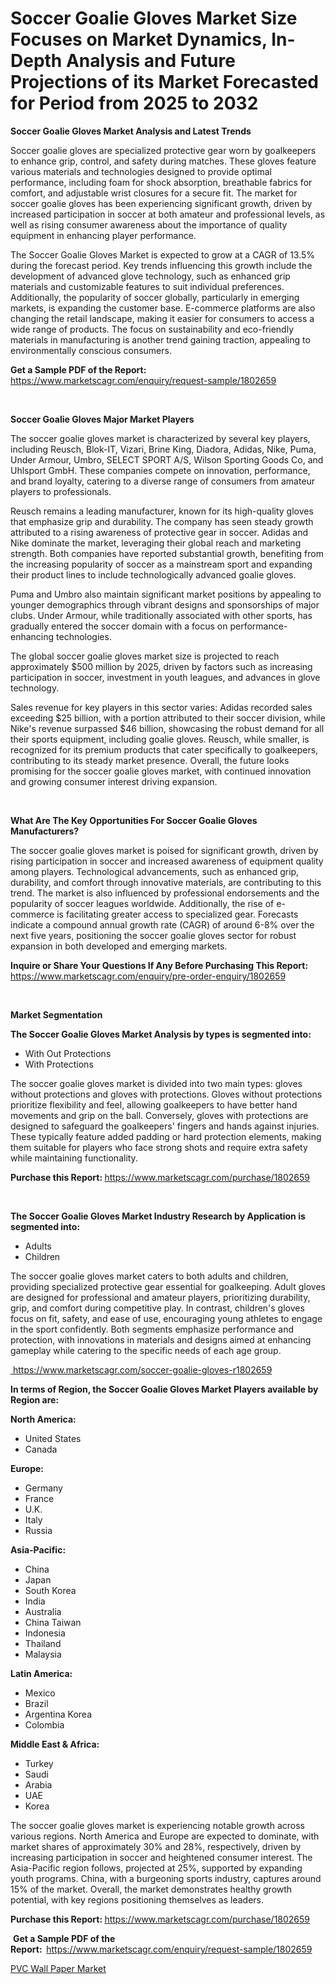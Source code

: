 <p><h1>Soccer Goalie Gloves Market Size Focuses on Market Dynamics, In-Depth Analysis and Future Projections of its Market Forecasted for Period from 2025 to 2032</h1></p><p><strong>Soccer Goalie Gloves Market Analysis and Latest Trends</strong></p>
<p><p>Soccer goalie gloves are specialized protective gear worn by goalkeepers to enhance grip, control, and safety during matches. These gloves feature various materials and technologies designed to provide optimal performance, including foam for shock absorption, breathable fabrics for comfort, and adjustable wrist closures for a secure fit. The market for soccer goalie gloves has been experiencing significant growth, driven by increased participation in soccer at both amateur and professional levels, as well as rising consumer awareness about the importance of quality equipment in enhancing player performance.</p><p>The Soccer Goalie Gloves Market is expected to grow at a CAGR of 13.5% during the forecast period. Key trends influencing this growth include the development of advanced glove technology, such as enhanced grip materials and customizable features to suit individual preferences. Additionally, the popularity of soccer globally, particularly in emerging markets, is expanding the customer base. E-commerce platforms are also changing the retail landscape, making it easier for consumers to access a wide range of products. The focus on sustainability and eco-friendly materials in manufacturing is another trend gaining traction, appealing to environmentally conscious consumers.</p></p>
<p><strong>Get a Sample PDF of the Report:&nbsp;</strong> <a href="https://www.marketscagr.com/enquiry/request-sample/1802659?utm_campaign=1920&utm_medium=2&utm_source=Github&utm_content=ia&utm_term=15022025&utm_id=soccer-goalie-gloves">https://www.marketscagr.com/enquiry/request-sample/1802659</a></p>
<p>&nbsp;</p>
<p><strong>Soccer Goalie Gloves Major Market Players</strong></p>
<p><p>The soccer goalie gloves market is characterized by several key players, including Reusch, Blok-IT, Vizari, Brine King, Diadora, Adidas, Nike, Puma, Under Armour, Umbro, SELECT SPORT A/S, Wilson Sporting Goods Co, and Uhlsport GmbH. These companies compete on innovation, performance, and brand loyalty, catering to a diverse range of consumers from amateur players to professionals.</p><p>Reusch remains a leading manufacturer, known for its high-quality gloves that emphasize grip and durability. The company has seen steady growth attributed to a rising awareness of protective gear in soccer. Adidas and Nike dominate the market, leveraging their global reach and marketing strength. Both companies have reported substantial growth, benefiting from the increasing popularity of soccer as a mainstream sport and expanding their product lines to include technologically advanced goalie gloves.</p><p>Puma and Umbro also maintain significant market positions by appealing to younger demographics through vibrant designs and sponsorships of major clubs. Under Armour, while traditionally associated with other sports, has gradually entered the soccer domain with a focus on performance-enhancing technologies.</p><p>The global soccer goalie gloves market size is projected to reach approximately $500 million by 2025, driven by factors such as increasing participation in soccer, investment in youth leagues, and advances in glove technology. </p><p>Sales revenue for key players in this sector varies: Adidas recorded sales exceeding $25 billion, with a portion attributed to their soccer division, while Nike's revenue surpassed $46 billion, showcasing the robust demand for all their sports equipment, including goalie gloves. Reusch, while smaller, is recognized for its premium products that cater specifically to goalkeepers, contributing to its steady market presence. Overall, the future looks promising for the soccer goalie gloves market, with continued innovation and growing consumer interest driving expansion.</p></p>
<p>&nbsp;</p>
<p><strong>What Are The Key Opportunities For Soccer Goalie Gloves Manufacturers?</strong></p>
<p><p>The soccer goalie gloves market is poised for significant growth, driven by rising participation in soccer and increased awareness of equipment quality among players. Technological advancements, such as enhanced grip, durability, and comfort through innovative materials, are contributing to this trend. The market is also influenced by professional endorsements and the popularity of soccer leagues worldwide. Additionally, the rise of e-commerce is facilitating greater access to specialized gear. Forecasts indicate a compound annual growth rate (CAGR) of around 6-8% over the next five years, positioning the soccer goalie gloves sector for robust expansion in both developed and emerging markets.</p></p>
<p><strong>Inquire or Share Your Questions If Any Before Purchasing This Report:</strong> <a href="https://www.marketscagr.com/enquiry/pre-order-enquiry/1802659?utm_campaign=1920&utm_medium=2&utm_source=Github&utm_content=ia&utm_term=15022025&utm_id=soccer-goalie-gloves">https://www.marketscagr.com/enquiry/pre-order-enquiry/1802659</a></p>
<p>&nbsp;</p>
<p><strong>Market Segmentation</strong></p>
<p><strong>The Soccer Goalie Gloves Market Analysis by types is segmented into:</strong></p>
<p><ul><li>With Out Protections</li><li>With Protections</li></ul></p>
<p><p>The soccer goalie gloves market is divided into two main types: gloves without protections and gloves with protections. Gloves without protections prioritize flexibility and feel, allowing goalkeepers to have better hand movements and grip on the ball. Conversely, gloves with protections are designed to safeguard the goalkeepers' fingers and hands against injuries. These typically feature added padding or hard protection elements, making them suitable for players who face strong shots and require extra safety while maintaining functionality.</p></p>
<p><strong>Purchase this Report:&nbsp;</strong><a href="https://www.marketscagr.com/purchase/1802659?utm_campaign=1920&utm_medium=2&utm_source=Github&utm_content=ia&utm_term=15022025&utm_id=soccer-goalie-gloves">https://www.marketscagr.com/purchase/1802659</a></p>
<p>&nbsp;</p>
<p><strong>The Soccer Goalie Gloves Market Industry Research by Application is segmented into:</strong></p>
<p><ul><li>Adults</li><li>Children</li></ul></p>
<p><p>The soccer goalie gloves market caters to both adults and children, providing specialized protective gear essential for goalkeeping. Adult gloves are designed for professional and amateur players, prioritizing durability, grip, and comfort during competitive play. In contrast, children's gloves focus on fit, safety, and ease of use, encouraging young athletes to engage in the sport confidently. Both segments emphasize performance and protection, with innovations in materials and designs aimed at enhancing gameplay while catering to the specific needs of each age group.</p></p>
<p><a href="https://www.marketscagr.com/soccer-goalie-gloves-r1802659?utm_campaign=1920&utm_medium=2&utm_source=Github&utm_content=ia&utm_term=15022025&utm_id=soccer-goalie-gloves">&nbsp;https://www.marketscagr.com/soccer-goalie-gloves-r1802659</a></p>
<p><strong>In terms of Region, the Soccer Goalie Gloves Market Players available by Region are:</strong></p>
<p>
    <p> <strong> North America: </strong>
        <ul>
            <li>United States</li>
            <li>Canada</li>
        </ul>
        </p> 
    <p> <strong> Europe: </strong>
        <ul>
            <li>Germany</li>
            <li>France</li>
            <li>U.K.</li>
            <li>Italy</li>
            <li>Russia</li>
        </ul>
        </p> 
    <p> <strong> Asia-Pacific: </strong>
        <ul>
            <li>China</li>
            <li>Japan</li>
            <li>South Korea</li>
            <li>India</li>
            <li>Australia</li>
            <li>China Taiwan</li>
            <li>Indonesia</li>
            <li>Thailand</li>
            <li>Malaysia</li>
        </ul>
        </p> 
    <p> <strong> Latin America: </strong>
        <ul>
            <li>Mexico</li>
            <li>Brazil</li>
            <li>Argentina Korea</li>
            <li>Colombia</li>
        </ul>
        </p> 
    <p> <strong> Middle East & Africa: </strong>
        <ul>
            <li>Turkey</li>
            <li>Saudi</li>
            <li>Arabia</li>
            <li>UAE</li>
            <li>Korea</li>
        </ul>
    </p>
    </p>
<p><p>The soccer goalie gloves market is experiencing notable growth across various regions. North America and Europe are expected to dominate, with market shares of approximately 30% and 28%, respectively, driven by increasing participation in soccer and heightened consumer interest. The Asia-Pacific region follows, projected at 25%, supported by expanding youth programs. China, with a burgeoning sports industry, captures around 15% of the market. Overall, the market demonstrates healthy growth potential, with key regions positioning themselves as leaders.</p></p>
<p><strong>Purchase this Report: </strong><a href="https://www.marketscagr.com/purchase/1802659?utm_campaign=1920&utm_medium=2&utm_source=Github&utm_content=ia&utm_term=15022025&utm_id=soccer-goalie-gloves">https://www.marketscagr.com/purchase/1802659</a></p>
<p>&nbsp;<strong>Get a Sample PDF of the Report:&nbsp;&nbsp;</strong><a href="https://www.marketscagr.com/enquiry/request-sample/1802659?utm_campaign=1920&utm_medium=2&utm_source=Github&utm_content=ia&utm_term=15022025&utm_id=soccer-goalie-gloves">https://www.marketscagr.com/enquiry/request-sample/1802659</a></p>
<p><strong></strong></p>
<p><p><a href="https://github.com/JakirUddin511/Market-Research-Report-List-1/blob/main/pvc-wall-paper-market.md?utm_campaign=1920&utm_medium=2&utm_source=Github&utm_content=ia&utm_term=15022025&utm_id=soccer-goalie-gloves">PVC Wall Paper Market</a></p></p>